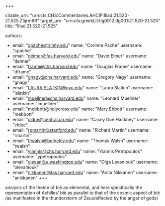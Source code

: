+++


citable_urn: "urn:cts:CHS:Commentaries.AHCIP:Iliad.21.520-21.525.Z5jrm9R"
target_urn: "urn:cts:greekLit:tlg0012.tlg001:21.520-21.525"
title: "Iliad 21.520-21.525"

authors:
- email: "cpache@trinity.edu"
  name: "Corinne Pache"
  username: "cpache"
- email: "delmer@fas.harvard.edu"
  name: "David Elmer"
  username: "delmer"
- email: "frame@chs.harvard.edu"
  name: "Douglas Frame"
  username: "dframe"
- email: "gnagy@chs.harvard.edu"
  name: "Gregory Nagy"
  username: "gnagy"
- email: "LAURA.SLATKIN@nyu.edu"
  name: "Laura Slatkin"
  username: "lslatkin"
- email: "muellner@chs.harvard.edu"
  name: "Leonard Muellner"
  username: "lmuellner"
- email: "mebbott@holycross.edu"
  name: "Mary Ebbott"
  username: "mebbott"
- email: "cldue@central.uh.edu"
  name: "Casey Dué Hackney"
  username: "cldue"
- email: "rpmartin@stanford.edu"
  name: "Richard Martin"
  username: "rmartin"
- email: "trwalsh@berkeley.edu"
  name: "Thomas Walsh"
  username: "twalsh"
- email: "yiannis@chs.harvard.edu"
  name: "Yiannis Petropoulos"
  username: "ypetropoulos"
- email: "olevan@u.washington.edu"
  name: "Olga Levaniouk"
  username: "olevaniouk"
- email: "nikkanen@fas.harvard.edu"
  name: "Anita Nikkanen"
  username: "anikkanen"
+++

<p>analysis of the theme of biē as elemental, and here specifically the representation of Achilles’ biē as parallel to that of the cosmic aspect of biē (as manifested in the thunderstorm of Zeus/affected by the anger of gods)</p>